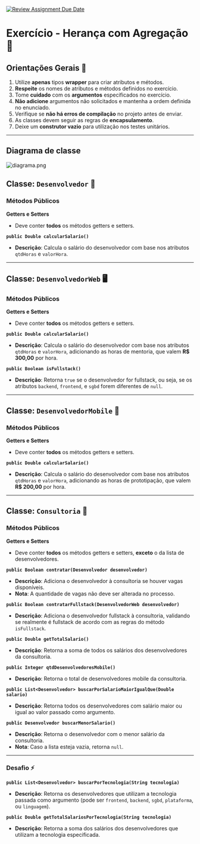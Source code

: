 [![Review Assignment Due Date](https://classroom.github.com/assets/deadline-readme-button-22041afd0340ce965d47ae6ef1cefeee28c7c493a6346c4f15d667ab976d596c.svg)](https://classroom.github.com/a/fciTkTMP)
# Exercício - Herança com Agregação 📎

## Orientações Gerais 🚨

1. Utilize **apenas** tipos **wrapper** para criar atributos e métodos.
2. **Respeite** os nomes de atributos e métodos definidos no exercício.
3. Tome **cuidado** com os **argumentos** especificados no exercício.
4. **Não adicione** argumentos não solicitados e mantenha a ordem definida no enunciado.
4. Verifique se **não há erros de compilação** no projeto antes de enviar.
5. As classes devem seguir as regras de **encapsulamento**.
6. Deixe um **construtor vazio** para utilização nos testes unitários.

---

## Diagrama de classe
![diagrama.png](diagrama.png)

## Classe: `Desenvolvedor` 🚩

### Métodos Públicos

**Getters e Setters**
- Deve conter **todos** os métodos getters e setters.

**`public Double calcularSalario()`**
- **Descrição**: Calcula o salário do desenvolvedor com base nos atributos `qtdHoras` e `valorHora`.

---

## Classe: `DesenvolvedorWeb` 🖥️

### Métodos Públicos

**Getters e Setters**
- Deve conter **todos** os métodos getters e setters.

**`public Double calcularSalario()`**
- **Descrição**: Calcula o salário do desenvolvedor com base nos atributos `qtdHoras` e `valorHora`, adicionando as horas de mentoria, que valem **R$ 300,00** por hora.

**`public Boolean isFullstack()`**
- **Descrição**: Retorna `true` se o desenvolvedor for fullstack, ou seja, se os atributos `backend`, `frontend`, e `sgbd` forem diferentes de `null`.

---

## Classe: `DesenvolvedorMobile` 📱

### Métodos Públicos

**Getters e Setters**
- Deve conter **todos** os métodos getters e setters.

**`public Double calcularSalario()`**
- **Descrição**: Calcula o salário do desenvolvedor com base nos atributos `qtdHoras` e `valorHora`, adicionando as horas de prototipação, que valem **R$ 200,00** por hora.

---

## Classe: `Consultoria` 🏢

### Métodos Públicos

**Getters e Setters**
-  Deve conter **todos** os métodos getters e setters, **exceto** o da lista de desenvolvedores.

**`public Boolean contratar(Desenvolvedor desenvolvedor)`**
-  **Descrição**: Adiciona o desenvolvedor à consultoria se houver vagas disponíveis.
-  **Nota**: A quantidade de vagas não deve ser alterada no processo.

**`public Boolean contratarFullstack(DesenvolvedorWeb desenvolvedor)`**
- **Descrição**: Adiciona o desenvolvedor fullstack à consultoria, validando se realmente é fullstack de acordo com as regras do método `isFullstack`.

**`public Double getTotalSalario()`**
- **Descrição**: Retorna a soma de todos os salários dos desenvolvedores da consultoria.

**`public Integer qtdDesenvolvedoresMobile()`**
- **Descrição**: Retorna o total de desenvolvedores mobile da consultoria.

**`public List<Desenvolvedor> buscarPorSalarioMaiorIgualQue(Double salario)`**
- **Descrição**: Retorna todos os desenvolvedores com salário maior ou igual ao valor passado como argumento.

**`public Desenvolvedor buscarMenorSalario()`**
- **Descrição**: Retorna o desenvolvedor com o menor salário da consultoria.
- **Nota**: Caso a lista esteja vazia, retorna `null`.

---

### Desafio ⚡

**`public List<Desenvolvedor> buscarPorTecnologia(String tecnologia)`**
-  **Descrição**: Retorna os desenvolvedores que utilizam a tecnologia passada como argumento (pode ser `frontend`, `backend`, `sgbd`, `plataforma`, ou `linguagem`).

**`public Double getTotalSalariosPorTecnologia(String tecnologia)`**
- **Descrição**: Retorna a soma dos salários dos desenvolvedores que utilizam a tecnologia especificada.

